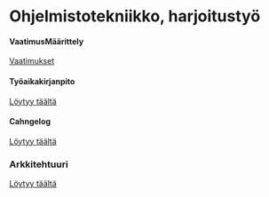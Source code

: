# Ohjelmistotekniikko, harjoitustyö

#### VaatimusMäärittely

[Vaatimukset](hhttps://github.com/modaralgayal/ot-harjoitustyo/blob/master/TicTacToe/dokumentaatio/vaatimusmaarittely.md)


#### Työaikakirjanpito
[Löytyy täältä](https://github.com/modaralgayal/ot-harjoitustyo/blob/master/TicTacToe/dokumentaatio/Tuntikirjanpito.md)

#### Cahngelog
[Löytyy täältä](https://github.com/modaralgayal/ot-harjoitustyo/blob/master/TicTacToe/dokumentaatio/changelog.md)

### Arkkitehtuuri 
[Löytyy täältä](https://github.com/modaralgayal/ot-harjoitustyo/blob/master/TicTacToe/dokumentaatio/arkkitehtuuri.md)